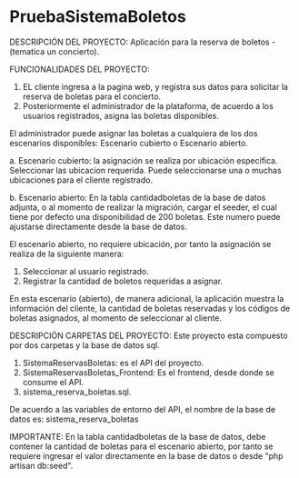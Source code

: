 # PruebaSistemaBoletos

DESCRIPCIÓN DEL PROYECTO:
Aplicación para la reserva de boletos - (tematica un concierto).

FUNCIONALIDADES DEL PROYECTO:
1. EL cliente ingresa a la pagina web, y registra sus datos para solicitar la reserva de boletas para el concierto.
2. Posteriormente el administrador de la plataforma, de acuerdo a los usuarios registrados, asigna las boletas disponibles.

El administrador puede asignar las boletas a cualquiera de los dos escenarios disponibles: Escenario cubierto o Escenario abierto.

a. Escenario cubierto: la asignación se realiza por ubicación específica. Seleccionar las ubicacion requerida. Puede seleccionarse una o muchas ubicaciones 
para el cliente registrado.

b. Escenario abierto: En la tabla cantidadboletas de la base de datos adjunta, o al momento de realizar la migración, cargar el seeder,
el cual tiene por defecto una disponibilidad de 200 boletas. Este numero puede ajustarse directamente desde la base de datos.

El escenario abierto, no requiere ubicación, por tanto la asignación se realiza de la siguiente manera:

1. Seleccionar al usuario registrado.
2. Registrar la cantidad de boletos requeridas a asignar.

En esta escenario (abierto), de manera adicional, la aplicación muestra la información del cliente, la cantidad de boletas reservadas y los códigos de boletas asignados, al momento de seleccionar al cliente.

DESCRIPCIÓN CARPETAS DEL PROYECTO:
Este proyecto esta compuesto por dos carpetas y la base de datos sql.

1. SistemaReservasBoletas: es el API del proyecto.
2. SistemaReservasBoletas_Frontend: Es el frontend, desde donde se consume el API.
3. sistema_reserva_boletas.sql.

De acuerdo a las variables de entorno del API, el nombre de la base de datos es: sistema_reserva_boletas

IMPORTANTE:
En la tabla cantidadboletas de la base de datos, debe contener la cantidad de boletas para el escenario abierto, por tanto se requiere
ingresar el valor directamente en la base de datos o desde "php artisan db:seed".



